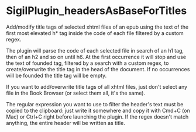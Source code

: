 # SigilPlugin_headersAsBaseForTitles
Add/modify title tags of selected xhtml files of an epub using the text of the first most elevated h* tag inside the code of each file filtered by a custom regex.

The plugin will parse the code of each selected file in search of an h1 tag, then of an h2 and so on until h6. At the first occurrence it will stop and use the text of founded tag, filtered by a search with a custom regex, to create/overwrite the title tag in the head of the document. If no occurrences will be founded the title tag will be empty.

If you want to add/overwrite title tags of all xhtml files, just don't select any file in the Book Browser (or select them all, it's the same).

The regular expression you want to use to filter the header's text must be copied to the clipboard: just write it somewhere and copy it with Cmd+C (on Mac) or Ctrl+C right before launching the plugin. If the regex doesn't match anything, the entire header will be written as title.
